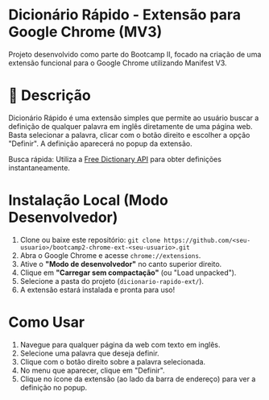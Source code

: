 # Dicionário Rápido - Extensão para Google Chrome (MV3)

Projeto desenvolvido como parte do Bootcamp II, focado na criação de uma extensão funcional para o Google Chrome utilizando Manifest V3.

# 📖 Descrição

Dicionário Rápido é uma extensão simples que permite ao usuário buscar a definição de qualquer palavra em inglês diretamente de uma página web. Basta selecionar a palavra, clicar com o botão direito e escolher a opção "Definir". A definição aparecerá no popup da extensão.

Busca rápida: Utiliza a [Free Dictionary API](https://dictionaryapi.dev/) para obter definições instantaneamente.

#  Instalação Local (Modo Desenvolvedor)

1.  Clone ou baixe este repositório: `git clone https://github.com/<seu-usuario>/bootcamp2-chrome-ext-<seu-usuario>.git`
2.  Abra o Google Chrome e acesse `chrome://extensions`.
3.  Ative o **"Modo de desenvolvedor"** no canto superior direito.
4.  Clique em **"Carregar sem compactação"** (ou "Load unpacked").
5.  Selecione a pasta do projeto (`dicionario-rapido-ext/`).
6.  A extensão estará instalada e pronta para uso!

# Como Usar

1.  Navegue para qualquer página da web com texto em inglês.
2.  Selecione uma palavra que deseja definir.
3.  Clique com o botão direito sobre a palavra selecionada.
4.  No menu que aparecer, clique em "Definir".
5.  Clique no ícone da extensão (ao lado da barra de endereço) para ver a definição no popup.
